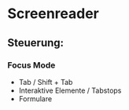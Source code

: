# Screenreader
## Steuerung:
### Focus Mode

- Tab / Shift + Tab 
- Interaktive Elemente / Tabstops
- Formulare
